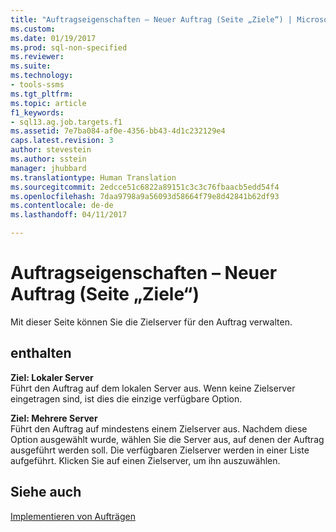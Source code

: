 ```yaml
---
title: "Auftragseigenschaften – Neuer Auftrag (Seite „Ziele“) | Microsoft-Dokumentation"
ms.custom: 
ms.date: 01/19/2017
ms.prod: sql-non-specified
ms.reviewer: 
ms.suite: 
ms.technology:
- tools-ssms
ms.tgt_pltfrm: 
ms.topic: article
f1_keywords:
- sql13.ag.job.targets.f1
ms.assetid: 7e7ba084-af0e-4356-bb43-4d1c232129e4
caps.latest.revision: 3
author: stevestein
ms.author: sstein
manager: jhubbard
ms.translationtype: Human Translation
ms.sourcegitcommit: 2edcce51c6822a89151c3c3c76fbaacb5edd54f4
ms.openlocfilehash: 7daa9798a9a56093d58664f79e8d42841b62df93
ms.contentlocale: de-de
ms.lasthandoff: 04/11/2017

---
```

# <a name="job-properties---new-job-targets-page"></a>Auftragseigenschaften – Neuer Auftrag (Seite „Ziele“)
Mit dieser Seite können Sie die Zielserver für den Auftrag verwalten.  
  
## <a name="options"></a>enthalten  
**Ziel: Lokaler Server**  
Führt den Auftrag auf dem lokalen Server aus. Wenn keine Zielserver eingetragen sind, ist dies die einzige verfügbare Option.  
  
**Ziel: Mehrere Server**  
Führt den Auftrag auf mindestens einem Zielserver aus. Nachdem diese Option ausgewählt wurde, wählen Sie die Server aus, auf denen der Auftrag ausgeführt werden soll. Die verfügbaren Zielserver werden in einer Liste aufgeführt. Klicken Sie auf einen Zielserver, um ihn auszuwählen.  
  
## <a name="see-also"></a>Siehe auch  
[Implementieren von Aufträgen](../../ssms/agent/implement-jobs.md)  
  

